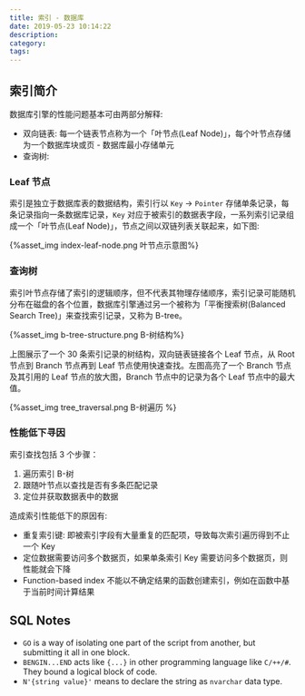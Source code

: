 ```yaml
---
title: 索引 - 数据库
date: 2019-05-23 10:14:22
description:
category:
tags:
---
```


## 索引简介
数据库引擎的性能问题基本可由两部分解释: 
- 双向链表: 每一个链表节点称为一个「叶节点(Leaf Node)」，每个叶节点存储为一个数据库块或页 - 数据库最小存储单元
- 查询树: 
### Leaf 节点
索引是独立于数据库表的数据结构，索引行以 `Key` -> `Pointer` 存储单条记录，每条记录指向一条数据库记录，`Key` 对应于被索引的数据表字段，一系列索引记录组成一个「叶节点(Leaf Node)」，节点之间以双链列表关联起来，如下图:

{%asset_img index-leaf-node.png 叶节点示意图%}

### 查询树
索引叶节点存储了索引的逻辑顺序，但不代表其物理存储顺序，索引记录可能随机分布在磁盘的各个位置，数据库引擎通过另一个被称为「平衡搜索树(Balanced Search Tree)」来查找索引记录，又称为 B-tree。

{%asset_img b-tree-structure.png B-树结构%}

上图展示了一个 30 条索引记录的树结构，双向链表链接各个 Leaf 节点，从 Root 节点到 Branch 节点再到 Leaf 节点使用快速查找。左图高亮了一个 Branch 节点及其引用的 Leaf 节点的放大图，Branch 节点中的记录为各个 Leaf 节点中的最大值。

{%asset_img tree_traversal.png B-树遍历 %}

### 性能低下寻因
索引查找包括 3 个步骤：
1. 遍历索引 B-树
2. 跟随叶节点以查找是否有多条匹配记录
3. 定位并获取数据表中的数据

造成索引性能低下的原因有:
- 重复索引键: 即被索引字段有大量重复的匹配项，导致每次索引遍历得到不止一个 Key
- 定位数据需要访问多个数据页，如果单条索引 Key 需要访问多个数据页，则性能就会下降
- Function-based index 不能以不确定结果的函数创建索引，例如在函数中基于当前时间计算结果

## SQL Notes
- `GO` is a way of isolating one part of the script from another, but submitting it all in one block.
- `BENGIN...END` acts like `{...}` in other programming language like `C/++/#`. They bound a logical block of code.
- `N'{string value}'` means to declare the string as `nvarchar` data type.